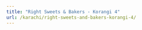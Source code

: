 ```yaml
---
title: "Right Sweets & Bakers - Korangi 4"
url: /karachi/right-sweets-and-bakers-korangi-4/
---
```


